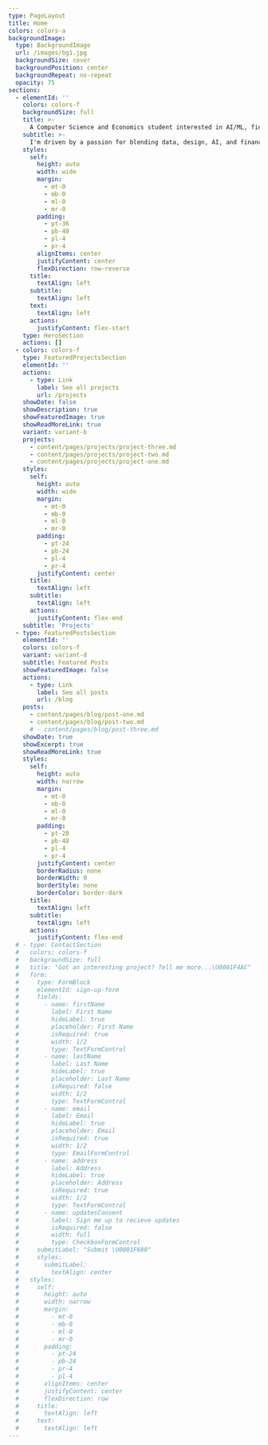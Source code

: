 ```yaml
---
type: PageLayout
title: Home
colors: colors-a
backgroundImage:
  type: BackgroundImage
  url: /images/bg1.jpg
  backgroundSize: cover
  backgroundPosition: center
  backgroundRepeat: no-repeat
  opacity: 75
sections:
  - elementId: ''
    colors: colors-f
    backgroundSize: full
    title: >-
      A Computer Science and Economics student interested in AI/ML, finance, and design.
    subtitle: >-
      I'm driven by a passion for blending data, design, AI, and finance to create intelligent solutions with beautiful interfaces. 
    styles:
      self:
        height: auto
        width: wide
        margin:
          - mt-0
          - mb-0
          - ml-0
          - mr-0
        padding:
          - pt-36
          - pb-48
          - pl-4
          - pr-4
        alignItems: center
        justifyContent: center
        flexDirection: row-reverse
      title:
        textAlign: left
      subtitle:
        textAlign: left
      text:
        textAlign: left
      actions:
        justifyContent: flex-start
    type: HeroSection
    actions: []
  - colors: colors-f
    type: FeaturedProjectsSection
    elementId: ''
    actions:
      - type: Link
        label: See all projects
        url: /projects
    showDate: false
    showDescription: true
    showFeaturedImage: true
    showReadMoreLink: true
    variant: variant-b
    projects:
      - content/pages/projects/project-three.md
      - content/pages/projects/project-two.md
      - content/pages/projects/project-one.md
    styles:
      self:
        height: auto
        width: wide
        margin:
          - mt-0
          - mb-0
          - ml-0
          - mr-0
        padding:
          - pt-24
          - pb-24
          - pl-4
          - pr-4
        justifyContent: center
      title:
        textAlign: left
      subtitle:
        textAlign: left
      actions:
        justifyContent: flex-end
    subtitle: 'Projects'
  - type: FeaturedPostsSection
    elementId: ''
    colors: colors-f
    variant: variant-d
    subtitle: Featured Posts
    showFeaturedImage: false
    actions:
      - type: Link
        label: See all posts
        url: /blog
    posts:
      - content/pages/blog/post-one.md
      - content/pages/blog/post-two.md
      # - content/pages/blog/post-three.md
    showDate: true
    showExcerpt: true
    showReadMoreLink: true
    styles:
      self:
        height: auto
        width: narrow
        margin:
          - mt-0
          - mb-0
          - ml-0
          - mr-0
        padding:
          - pt-28
          - pb-48
          - pl-4
          - pr-4
        justifyContent: center
        borderRadius: none
        borderWidth: 0
        borderStyle: none
        borderColor: border-dark
      title:
        textAlign: left
      subtitle:
        textAlign: left
      actions:
        justifyContent: flex-end
  # - type: ContactSection
  #   colors: colors-f
  #   backgroundSize: full
  #   title: "Got an interesting project? Tell me more...\U0001F4AC"
  #   form:
  #     type: FormBlock
  #     elementId: sign-up-form
  #     fields:
  #       - name: firstName
  #         label: First Name
  #         hideLabel: true
  #         placeholder: First Name
  #         isRequired: true
  #         width: 1/2
  #         type: TextFormControl
  #       - name: lastName
  #         label: Last Name
  #         hideLabel: true
  #         placeholder: Last Name
  #         isRequired: false
  #         width: 1/2
  #         type: TextFormControl
  #       - name: email
  #         label: Email
  #         hideLabel: true
  #         placeholder: Email
  #         isRequired: true
  #         width: 1/2
  #         type: EmailFormControl
  #       - name: address
  #         label: Address
  #         hideLabel: true
  #         placeholder: Address
  #         isRequired: true
  #         width: 1/2
  #         type: TextFormControl
  #       - name: updatesConsent
  #         label: Sign me up to recieve updates
  #         isRequired: false
  #         width: full
  #         type: CheckboxFormControl
  #     submitLabel: "Submit \U0001F680"
  #     styles:
  #       submitLabel:
  #         textAlign: center
  #   styles:
  #     self:
  #       height: auto
  #       width: narrow
  #       margin:
  #         - mt-0
  #         - mb-0
  #         - ml-0
  #         - mr-0
  #       padding:
  #         - pt-24
  #         - pb-24
  #         - pr-4
  #         - pl-4
  #       alignItems: center
  #       justifyContent: center
  #       flexDirection: row
  #     title:
  #       textAlign: left
  #     text:
  #       textAlign: left
---
```

